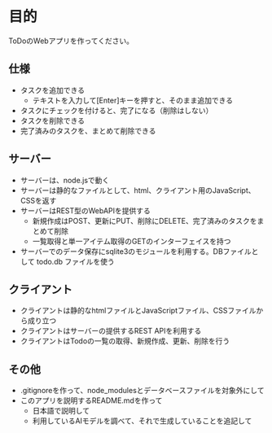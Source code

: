 # 目的

ToDoのWebアプリを作ってください。

## 仕様

- タスクを追加できる
    - テキストを入力して[Enter]キーを押すと、そのまま追加できる
- タスクにチェックを付けると、完了になる（削除はしない）
- タスクを削除できる
- 完了済みのタスクを、まとめて削除できる

## サーバー

- サーバーは、node.jsで動く
- サーバーは静的なファイルとして、html、クライアント用のJavaScript、CSSを返す
- サーバーはREST型のWebAPIを提供する
  - 新規作成はPOST、更新にPUT、削除にDELETE、完了済みのタスクをまとめて削除
  - 一覧取得と単一アイテム取得のGETのインターフェイスを持つ
- サーバーでのデータ保存にsqlite3のモジュールを利用する。DBファイルとして todo.db ファイルを使う

## クライアント

- クライアントは静的なhtmlファイルとJavaScriptファイル、CSSファイルから成り立つ
- クライアントはサーバーの提供するREST APIを利用する
- クライアントはTodoの一覧の取得、新規作成、更新、削除を行う

## その他

- .gitignoreを作って、node_modulesとデータベースファイルを対象外にして
- このアプリを説明するREADME.mdを作って
    - 日本語で説明して
    - 利用しているAIモデルを調べて、それで生成していることを追記して


